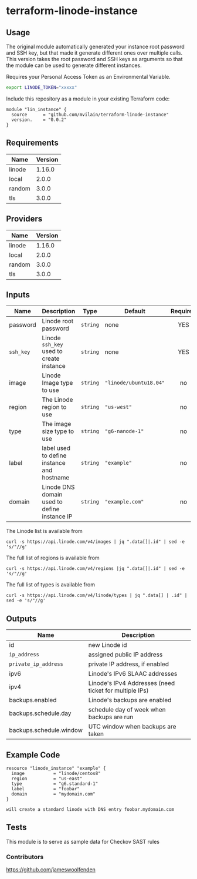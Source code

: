 # terraform-linode-instance

## Usage

The original module automatically generated your instance root password and SSH key,
but that made it generate different ones over multiple calls.  This version takes
the root password and SSH keys as arguments so that the module can be used to generate
different instances.

Requires your Personal Access Token as an Environmental Variable.

```bash
export LINODE_TOKEN="xxxxx"
```

Include this repository as a module in your existing Terraform code:

```hcl
module "lin_instance" {
  source      = "github.com/mvilain/terraform-linode-instance"
  version.    = "0.0.2"
}
```

<!-- BEGINNING OF PRE-COMMIT-TERRAFORM DOCS HOOK -->
## Requirements

|  Name  | Version|
|--------|--------|
| linode | 1.16.0 |
| local  | 2.0.0  |
| random | 3.0.0  |
| tls    | 3.0.0  |

## Providers

|  Name  | Version|
|--------|--------|
| linode | 1.16.0 |
| local  | 2.0.0  |
| random | 3.0.0  |
| tls    | 3.0.0  |

## Inputs

| Name      | Description                                  |   Type   |         Default        | Required |
|-----------|----------------------------------------------|----------|------------------------|:--------:|
| password  | Linode root password                         | `string` | none                   |   YES    |
| `ssh_key` | Linode `ssh_key` used to create instance     | `string` | none                   |   YES    |
| image     | Linode Image type to use                     | `string` | `"linode/ubuntu18.04"` |    no    |
| region    | The Linode region to use                     | `string` | `"us-west"`            |    no    |
| type      | The image size type to use                   | `string` | `"g6-nanode-1"`        |    no    |
| label     | label used to define instance and hostname   | `string` | `"example"`            |    no    |
| domain    | Linode DNS domain used to define instance IP | `string` | `"example.com"`        |    no    |

The Linode list is available from 

    curl -s https://api.linode.com/v4/images | jq ".data[]|.id" | sed -e 's/"//g'

The full list of regions is available from

    curl -s https://api.linode.com/v4/regions |jq ".data[]|.id" | sed -e 's/"//g'

The full list of types is available from

    curl -s https://api.linode.com/v4/linode/types | jq ".data[] | .id" | sed -e 's/"//g'

## Outputs

| Name                    | Description                                            |
|-------------------------|--------------------------------------------------------|
| id                      | new Linode id                                          |
| `ip_address`            | assigned public IP address                             |
| `private_ip_address`    | private IP address, if enabled                         |
| ipv6                    | Linode's IPv6 SLAAC addresses                          |
| ipv4                    | Linode's IPv4 Addresses (need ticket for multiple IPs) |
| backups.enabled         | Linode's backups are enabled                           |
| backups.schedule.day    | schedule day of week when backups are run              |
| backups.schedule.window | UTC window when backups are taken                      |


<!-- END OF PRE-COMMIT-TERRAFORM DOCS HOOK -->

## Example Code

```
resource "linode_instance" "example" {
  image           = "linode/centos8"
  region          = "us-east"
  type            = "g6.standard-1"
  label           = "foobar"
  domain          = "mydomain.com"
}

will create a standard linode with DNS entry foobar.mydomain.com
```

## Tests

This module is to serve as sample data for Checkov SAST rules

### Contributors

https://github.com/jameswoolfenden
